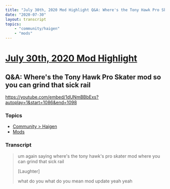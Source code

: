 ```yaml
---
title: "July 30th, 2020 Mod Highlight Q&A: Where's the Tony Hawk Pro Skater mod so you can grind that sick rail"
date: "2020-07-30"
layout: transcript
topics:
    - "community/haigen"
    - "mods"
---
```

# [July 30th, 2020 Mod Highlight](../2020-07-30.md)
## Q&A: Where's the Tony Hawk Pro Skater mod so you can grind that sick rail
https://youtube.com/embed/1dUNmBBbExs?autoplay=1&start=1086&end=1098

### Topics
* [Community > Haigen](../topics/community/haigen.md)
* [Mods](../topics/mods.md)

### Transcript

> um again saying where's the tony hawk's pro skater mod where you can grind that sick rail
>
> [Laughter]
>
> what do you what do you mean mod update yeah yeah
